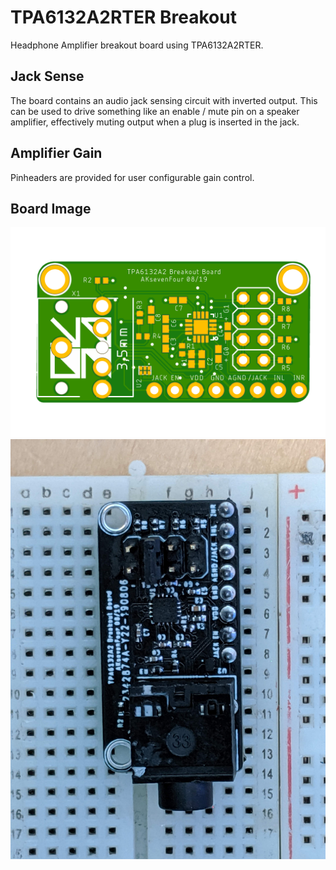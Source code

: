 # TPA6132A2RTER Breakout
Headphone Amplifier breakout board using TPA6132A2RTER.

## Jack Sense
The board contains an audio jack sensing circuit with inverted output. This can be used to drive something like an enable / mute pin on a speaker amplifier, effectively muting output when a plug is inserted in the jack.

## Amplifier Gain
Pinheaders are provided for user configurable gain control.

## Board Image
![Amplifier Board Image](https://github.com/AdamKeher/TPA6132A2RTER-Breakout/blob/master/files/render.png)
![Amplifier Board Image](https://github.com/AdamKeher/TPA6132A2RTER-Breakout/blob/master/files/board.jpg)
